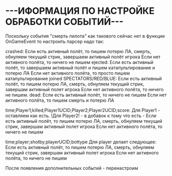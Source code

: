 # ---ИФОРМАЦИЯ ПО НАСТРОЙКЕ ОБРАБОТКИ СОБЫТИЙ---
Поскольку события "смерть пилота" как такового сейчас нет в функции OnGameEvent то настроить парсер надо так:

crashed:
	Если есть активный полёт, то пишем потерю ЛА, смерть, обнуляем текущий стрик, завершаем активный полёт игрока
	Если нет активного полёта, то ничего не пишем
ejected:
	Если есть активный полёт, то завершаем активный полёт и пишем катапультирование и потерю ЛА
	Если нет активного полёта, то просто пишем катапультирование
joined SPECTATORS/RED/BLUE:
	Если есть активный полёт, то пишем потерю ЛА, смерть, обнуляем текущий стрик, завершам активный полет игрока
	Если нет активного полёта, то ничего не пишем.
dead:
	Если есть активный полёт, то ничего не пишем
	Если нет активного полёта, то пишем смерть и потерю ЛА

time;Player1;killed;Player1UCID;Player2;Player2UCID;score:
	Для Player1 - оставляем как есть.
	!Для Player2! - в добавок к тому что есть -
	Если есть активный полёт, то пишем потерю ЛА, смерть, обнуляем текущий стрик, завершам активный полет игрока
	Если нет активного полёта, то ничего не пишем

time;player;shotby;playerUCID;bottype
	Для player делает следующее:
	Если есть активный полёт, то пишем потерю ЛА, смерть, обнуляем текущий стрик, завершам активный полет игрока
	Если нет активного полёта, то ничего не пишем

После появления дополнительных событий - перенастроим
